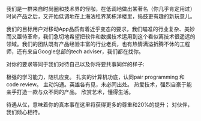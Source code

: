 我们是一群来自时尚圈和技术界的怪咖，在低调地做出某著名（你几乎肯定用过）时尚产品之后，又开始低调地在上海法租界某栋洋楼里，捣鼓更有趣的新玩意儿。

我们的目标用户对移动App品质有着近乎变态的要求，我们瞄准的行业复杂、美妙而又亟待革命，我们急切地希望把软件和数据技术运用到这个看似离技术很遥远的领域。我们的团队既有产品经验丰富的行业老兵，也有热情满溢折腾不休的工程师，还有来自Google总部的tech adviser，我们都在找你。

对你的要求等同于我们对待自己以及你将要共事同伴的样子: 

极强的学习能力，随机应变。
扎实的计算机功底，认同pair programming 和code review。
主动沟通。英雄各有见，未必同出处。
热爱技术，强烈自豪于能亲手打造一款与众不同的产品。
欣赏艺术，懂得生活。

待遇从优，意味着你的真本事在这里将获得更多的尊重和20%的提升；
对伙伴，我们倾心相待。